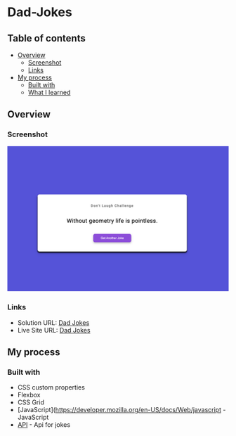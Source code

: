 # Dad-Jokes
 
## Table of contents

- [Overview](#overview)
  - [Screenshot](#screenshot)
  - [Links](#links)
- [My process](#my-process)
  - [Built with](#built-with)
  - [What I learned](#what-i-learned)

## Overview

### Screenshot

![](./dadjoke.png)


### Links

- Solution URL: [Dad Jokes](https://github.com/ricardoleonh/Dad-Jokes)
- Live Site URL: [Dad Jokes](https://ricardoleonh.github.io/Dad-Jokes/)

## My process

### Built with

- CSS custom properties
- Flexbox
- CSS Grid
- [JavaScript](https://developer.mozilla.org/en-US/docs/Web/javascript - JavaScript
- [API](https://icanhazdadjoke.com/api) - Api for jokes



